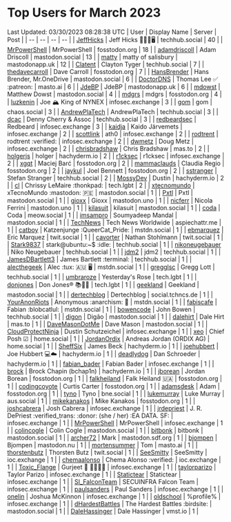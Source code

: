# Top Users for March 2023
Last Updated: 03/30/2023 08:28:38 UTC
| User | Display Name | Server | Post |
| -- | -- | -- | -- |
| [JeffHicks](https://techhub.social/@JeffHicks) | Jeff Hicks 🐶🎼🍷🖥️ | techhub.social | 40 |
| [MrPowerShell](https://fosstodon.org/@MrPowerShell) | MrPowerShell | fosstodon.org | 18 |
| [adamdriscoll](https://mastodon.social/@adamdriscoll) | Adam Driscoll | mastodon.social | 13 |
| [matty](https://mastodonapp.uk/@matty) | matty of salisbury | mastodonapp.uk | 12 |
| [Clatent](https://techhub.social/@Clatent) | Clayton Tyger | techhub.social | 7 |
| [thedavecarroll](https://fosstodon.org/@thedavecarroll) | Dave Carroll | fosstodon.org | 7 |
| [HansBrender](https://mastodon.social/@HansBrender) | Hans Brender, Mr.OneDrive | mastodon.social | 6 |
| [DoctorDNS](https://masto.ai/@DoctorDNS) | Thomas Lee ✅ :patreon: | masto.ai | 6 |
| [JdeBP](https://mastodonapp.uk/@JdeBP) | JdeBP | mastodonapp.uk | 6 |
| [mdowst](https://mastodon.social/@mdowst) | Matthew Dowst | mastodon.social | 4 |
| [mdgrs](https://fosstodon.org/@mdgrs) | mdgrs | fosstodon.org | 4 |
| [luzkenin](https://infosec.exchange/@luzkenin) | Joe 🏔️ King of NYNEX | infosec.exchange | 3 |
| [gom](https://chaos.social/@gom) | gom | chaos.social | 3 |
| [AndrewPlaTech](https://techhub.social/@AndrewPlaTech) | AndrewPlaTech | techhub.social | 3 |
| [dcac](https://techhub.social/@dcac) | Denny Cherry & Assoc | techhub.social | 3 |
| [redbeardsec](https://infosec.exchange/@redbeardsec) | Redbeard | infosec.exchange | 3 |
| [kaidja](https://infosec.exchange/@kaidja) | Kaido Järvemets | infosec.exchange | 2 |
| [scottlink](https://infosec.exchange/@scottlink) | ath0 | infosec.exchange | 2 |
| [rodtrent](https://infosec.exchange/@rodtrent) | rodtrent :verified: | infosec.exchange | 2 |
| [dwmetz](https://infosec.exchange/@dwmetz) | Doug Metz | infosec.exchange | 2 |
| [chrisbradshaw](https://mas.to/@chrisbradshaw) | Chris Bradshaw | mas.to | 2 |
| [holgerjs](https://hachyderm.io/@holgerjs) | holger | hachyderm.io | 2 |
| [r1cksec](https://infosec.exchange/@r1cksec) | r1cksec | infosec.exchange | 2 |
| [xgqt](https://fosstodon.org/@xgqt) | Maciej Barć | fosstodon.org | 2 |
| [mammaclauds](https://fosstodon.org/@mammaclauds) | Claudia Regio | fosstodon.org | 2 |
| [jaykul](https://fosstodon.org/@jaykul) | Joel Bennett | fosstodon.org | 2 |
| [sstranger](https://techhub.social/@sstranger) | Stefan Stranger | techhub.social | 2 |
| [MossyDev](https://hachyderm.io/@MossyDev) | Dustin | hachyderm.io | 2 |
| [cl](https://tech.lgbt/@cl) | Chrissy LeMaire :thonkpad: | tech.lgbt | 2 |
| [xtecnomundo](https://mastodon.social/@xtecnomundo) | xTecnoMundo :mastodon: 🇵🇪 | mastodon.social | 1 |
| [Pxtl](https://mastodon.social/@Pxtl) | Pxtl | mastodon.social | 1 |
| [gioxx](https://mastodon.uno/@gioxx) | Gioxx | mastodon.uno | 1 |
| [nicferr](https://mastodon.uno/@nicferr) | Nicola Ferrini | mastodon.uno | 1 |
| [kilasuit](https://mastodon.social/@kilasuit) | kilasuit | mastodon.social | 1 |
| [coda](https://meow.social/@coda) | Coda | meow.social | 1 |
| [imsampro](https://mastodon.social/@imsampro) | Soumyadeep Mandal | mastodon.social | 1 |
| [TechNews](https://aspiechattr.me/@TechNews) | Tech News Worldwide | aspiechattr.me | 1 |
| [catboy](https://mstdn.social/@catboy) | Katzenjunge :QueerCat_Pride:​ | mstdn.social | 1 |
| [ebmarquez](https://twit.social/@ebmarquez) | Eric Marquez | twit.social | 1 |
| [cavorter](https://twit.social/@cavorter) | Nathan Stohlmann | twit.social | 1 |
| [Stark9837](https://techhub.social/@Stark9837) | stark@ubuntu:~$ :idle: | techhub.social | 1 |
| [nikoneugebauer](https://techhub.social/@nikoneugebauer) | Niko Neugebauer | techhub.social | 1 |
| [jdm2](https://techhub.social/@jdm2) | jdm2 | techhub.social | 1 |
| [JamesDBartlett3](https://techhub.social/@JamesDBartlett3) | James Bartlett :terminal: | techhub.social | 1 |
| [alecthegeek](https://mstdn.social/@alecthegeek) | Alec :tux: 🇦🇺 🖥️ | mstdn.social | 1 |
| [gregglsc](https://techhub.social/@gregglsc) | Gregg Lott | techhub.social | 1 |
| [umbraroze](https://tech.lgbt/@umbraroze) | Yesterday's Rose | tech.lgbt | 1 |
| [donjones](https://tech.lgbt/@donjones) | Don Jones® 📚🏳️‍🌈 | tech.lgbt | 1 |
| [geekland](https://mastodon.social/@geekland) | Geekland | mastodon.social | 1 |
| [dertechblog](https://social.tchncs.de/@dertechblog) | Dertechblog | social.tchncs.de | 1 |
| [YourAnonRiots](https://mstdn.social/@YourAnonRiots) | Anonymous  :anarchism: 🏴 | mstdn.social | 1 |
| [fabiscafe](https://mstdn.social/@fabiscafe) | Fabian :blobcatlul: | mstdn.social | 1 |
| [bowencode](https://techhub.social/@bowencode) | John Bowen | techhub.social | 1 |
| [digon](https://mastodon.social/@digon) | Digão | mastodon.social | 1 |
| [dalehirt](https://mas.to/@dalehirt) | Dale Hirt | mas.to | 1 |
| [DaveMasonDotMe](https://mastodon.social/@DaveMasonDotMe) | Dave Mason | mastodon.social | 1 |
| [CloudProtectNinja](https://infosec.exchange/@CloudProtectNinja) | Dustin Schutzeichel | infosec.exchange | 1 |
| [xeo](https://home.social/@xeo) | Chief Posh ☑ | home.social | 1 |
| [JordanOrdix](https://home.social/@JordanOrdix) | Andreas Jordan (ORDIX AG) | home.social | 1 |
| [SheffSix](https://hachyderm.io/@SheffSix) | James Beck | hachyderm.io | 1 |
| [joehubbert](https://hachyderm.io/@joehubbert) | Joe Hubbert 💻☁️ | hachyderm.io | 1 |
| [deadlydog](https://hachyderm.io/@deadlydog) | Dan Schroeder | hachyderm.io | 1 |
| [fabian_bader](https://infosec.exchange/@fabian_bader) | Fabian Bader | infosec.exchange | 1 |
| [brock](https://hachyderm.io/@brock) | Brock Chapin (bchap1n) | hachyderm.io | 1 |
| [jborean](https://fosstodon.org/@jborean) | Jordan Borean | fosstodon.org | 1 |
| [falkheiland](https://fosstodon.org/@falkheiland) | Falk Heiland 🇺🇦 | fosstodon.org | 1 |
| [codingcoyote](https://fosstodon.org/@codingcoyote) | Curtis Carter | fosstodon.org | 1 |
| [adamsdesk](https://fosstodon.org/@adamsdesk) | Adam | fosstodon.org | 1 |
| [tyno](https://bne.social/@tyno) | Tyno | bne.social | 1 |
| [lukemurray](https://aus.social/@lukemurray) | Luke Murray | aus.social | 1 |
| [mikekanakos](https://fosstodon.org/@mikekanakos) | Mike Kanakos | fosstodon.org | 1 |
| [joshcabrera](https://infosec.exchange/@joshcabrera) | Josh Cabrera | infosec.exchange | 1 |
| [jrdepriest](https://infosec.exchange/@jrdepriest) | J. R. DePriest :verified_trans: :donor: (she / her) :EA DATA. SF: | infosec.exchange | 1 |
| [MrPowerShell](https://infosec.exchange/@MrPowerShell) | MrPowerShell | infosec.exchange | 1 |
| [colincogle](https://mastodon.social/@colincogle) | Colin Cogle | mastodon.social | 1 |
| [bitbonk](https://mastodon.social/@bitbonk) | bitbonk | mastodon.social | 1 |
| [archer72](https://mastodon.sdf.org/@archer72) | Mark | mastodon.sdf.org | 1 |
| [bjompen](https://mastodon.nu/@bjompen) | Bjompen | mastodon.nu | 1 |
| [mortensummer](https://masto.ai/@mortensummer) | Tom | masto.ai | 1 |
| [thorstenbutz](https://twit.social/@thorstenbutz) | Thorsten Butz | twit.social | 1 |
| [SeeSmitty](https://ioc.exchange/@SeeSmitty) | SeeSmitty | ioc.exchange | 1 |
| [chemaalonso](https://ioc.exchange/@chemaalonso) | Chema Alonso :verified: | ioc.exchange | 1 |
| [Toxic_Flange](https://infosec.exchange/@Toxic_Flange) | Gurjeet 🍆 🍁🐱‍💻💩 | infosec.exchange | 1 |
| [taylorparizo](https://infosec.exchange/@taylorparizo) | Taylor Parizo | infosec.exchange | 1 |
| [Statictear](https://infosec.exchange/@Statictear) | Statictear | infosec.exchange | 1 |
| [SI_FalconTeam](https://infosec.exchange/@SI_FalconTeam) | SECUINFRA Falcon Team | infosec.exchange | 1 |
| [paulsanders](https://infosec.exchange/@paulsanders) | Paul Sanders | infosec.exchange | 1 |
| [onelin](https://infosec.exchange/@onelin) | Joshua McKinnon | infosec.exchange | 1 |
| [oldschool](https://infosec.exchange/@oldschool) | %profile% | infosec.exchange | 1 |
| [dHardestBattles](https://mastodon.social/@dHardestBattles) | The Hardest Battles :birdsite: | mastodon.social | 1 |
| [DaleHassinger](https://vmst.io/@DaleHassinger) | Dale Hassinger | vmst.io | 1 |
